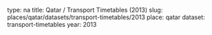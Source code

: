 type: na
title: Qatar / Transport Timetables (2013)
slug: places/qatar/datasets/transport-timetables/2013
place: qatar
dataset: transport-timetables
year: 2013
